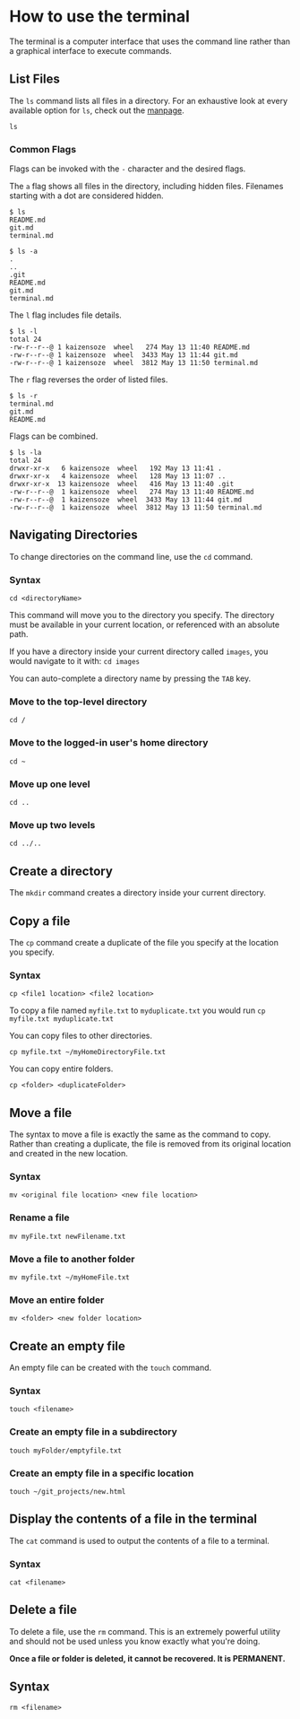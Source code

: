 # How to use the terminal
The terminal is a computer interface that uses the command line rather than a graphical interface to execute commands.

## List Files

The `ls` command lists all files in a directory. For an exhaustive look at every available option for `ls`, check out the [manpage](http://man7.org/linux/man-pages/man1/ls.1.html).

`ls`

### Common Flags
Flags can be invoked with the `-` character and the desired flags.

The `a` flag shows all files in the directory, including hidden files. Filenames starting with a dot are considered hidden. 

```
$ ls
README.md
git.md
terminal.md

$ ls -a
.
..
.git
README.md
git.md
terminal.md

```

The `l` flag includes file details.

```
$ ls -l
total 24
-rw-r--r--@ 1 kaizensoze  wheel   274 May 13 11:40 README.md
-rw-r--r--@ 1 kaizensoze  wheel  3433 May 13 11:44 git.md
-rw-r--r--@ 1 kaizensoze  wheel  3812 May 13 11:50 terminal.md
```

The `r` flag reverses the order of listed files.

```
$ ls -r
terminal.md
git.md
README.md
```

Flags can be combined.

```
$ ls -la
total 24
drwxr-xr-x   6 kaizensoze  wheel   192 May 13 11:41 .
drwxr-xr-x   4 kaizensoze  wheel   128 May 13 11:07 ..
drwxr-xr-x  13 kaizensoze  wheel   416 May 13 11:40 .git
-rw-r--r--@  1 kaizensoze  wheel   274 May 13 11:40 README.md
-rw-r--r--@  1 kaizensoze  wheel  3433 May 13 11:44 git.md
-rw-r--r--@  1 kaizensoze  wheel  3812 May 13 11:50 terminal.md
```

## Navigating Directories

To change directories on the command line, use the `cd` command.

### Syntax
`cd <directoryName>`

This command will move you to the directory you specify. The directory must be available in your current location, or referenced with an absolute path.

If you have a directory inside your current directory called `images`, you would navigate to it with: `cd images`

You can auto-complete a directory name by pressing the `TAB` key.

### Move to the top-level directory
`cd /`

### Move to the logged-in user's home directory
`cd ~`

### Move up one level
`cd ..`

### Move up two levels
`cd ../..`

## Create a directory

The `mkdir` command creates a directory inside your current directory.

## Copy a file

The `cp` command create a duplicate of the file you specify at the location you specify.

### Syntax
`cp <file1 location> <file2 location>`

To copy a file named `myfile.txt` to `myduplicate.txt` you would run `cp myfile.txt myduplicate.txt`

You can copy files to other directories.

`cp myfile.txt ~/myHomeDirectoryFile.txt`

You can copy entire folders.

`cp <folder> <duplicateFolder>`

## Move a file
The syntax to move a file is exactly the same as the command to copy. Rather than creating a duplicate, the file is removed from its original location and created in the new location.

### Syntax
`mv <original file location> <new file location>`

### Rename a file
`mv myFile.txt newFilename.txt`

### Move a file to another folder
`mv myfile.txt ~/myHomeFile.txt`

### Move an entire folder
`mv <folder> <new folder location>`

## Create an empty file
An empty file can be created with the `touch` command.

### Syntax
`touch <filename>`

### Create an empty file in a subdirectory
`touch myFolder/emptyfile.txt`

### Create an empty file in a specific location
`touch ~/git_projects/new.html`

## Display the contents of a file in the terminal
The `cat` command is used to output the contents of a file to a terminal.

### Syntax
`cat <filename>`

## Delete a file
To delete a file, use the `rm` command. This is an extremely powerful utility and should not be used unless you know exactly what you're doing.

**Once a file or folder is deleted, it cannot be recovered. It is PERMANENT.**

## Syntax
`rm <filename>`